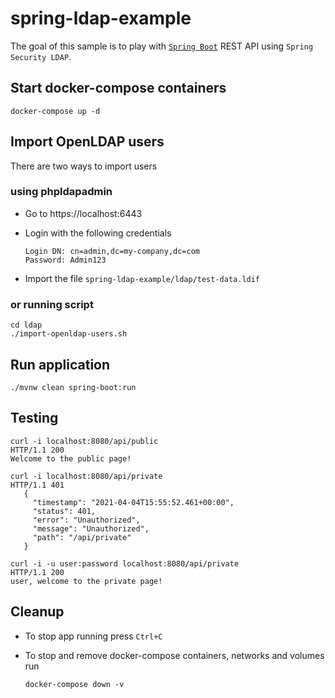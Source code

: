 # spring-ldap-example

The goal of this sample is to play with [`Spring Boot`](https://docs.spring.io/spring-boot/docs/current/reference/htmlsingle/) REST API using `Spring Security LDAP`.

## Start docker-compose containers

  ```
  docker-compose up -d
  ```

## Import OpenLDAP users 

There are two ways to import users

### using phpldapadmin

- Go to https://localhost:6443

- Login with the following credentials

  ```
  Login DN: cn=admin,dc=my-company,dc=com
  Password: Admin123
  ```

- Import the file `spring-ldap-example/ldap/test-data.ldif`

### or running script

  ```
  cd ldap
  ./import-openldap-users.sh
  ```

## Run application

  ```
  ./mvnw clean spring-boot:run
  ```

## Testing 

   ```
   curl -i localhost:8080/api/public
   HTTP/1.1 200
   Welcome to the public page!
   ```
   ```
   curl -i localhost:8080/api/private
   HTTP/1.1 401
      {
        "timestamp": "2021-04-04T15:55:52.461+00:00",
        "status": 401,
        "error": "Unauthorized",
        "message": "Unauthorized",
        "path": "/api/private"
      }
   ```
   ``` 
   curl -i -u user:password localhost:8080/api/private
   HTTP/1.1 200
   user, welcome to the private page!
   ```

## Cleanup

- To stop app running press `Ctrl+C`

- To stop and remove docker-compose containers, networks and volumes run

  ```
  docker-compose down -v
  ```
